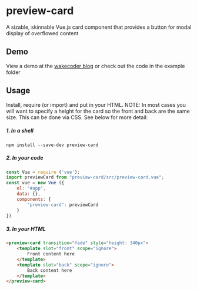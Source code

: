# preview-card
A sizable, skinnable Vue.js card component that provides a button for modal display of overflowed content

## Demo

View a demo at the [wakecoder blog](http://www.codeofmanycolors.com/blog/preview-card-a-flip-card-with-automatic-overflow-handling/) or check out the code in the example folder

## Usage
Install, require (or import) and put in your HTML.  NOTE: In most cases you will want to specify a height for the card so the front and back are the same size. This can be done via CSS. See below for more detail:
##### 1. In a shell
```shell
npm install --save-dev preview-card
```

##### 2. In your code
``` javascript
const Vue = require ('vue');
import previewCard from "preview-card/src/preview-card.vue";
const vue = new Vue ({
    el: "#app",
    data: {},
    components: {
        "preview-card": previewCard
    }
})
```

##### 3. In your HTML
``` html
<preview-card transition="fade" style="height: 340px">
    <template slot="front" scope="ignore">
        Front content here
    </template>
    <template slot="back" scope="ignore">
        Back content here
    </template>
</preview-card>
```


